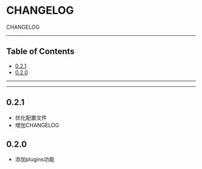 # CHANGELOG

CHANGELOG

---

## Table of Contents

<!-- vim-markdown-toc GFM -->

* [0.2.1](#021)
* [0.2.0](#020)

<!-- vim-markdown-toc -->

---

<!-- Object info -->

---

## 0.2.1

- 优化配置文件
- 增加CHANGELOG

## 0.2.0

- 添加plugins功能
